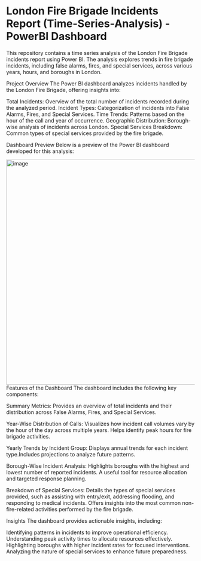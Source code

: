 # London Fire Brigade Incidents Report (Time-Series-Analysis) - PowerBI Dashboard

This repository contains a time series analysis of the London Fire Brigade incidents report using Power BI. The analysis explores trends in fire brigade incidents, including false alarms, fires, and special services, across various years, hours, and boroughs in London.

Project Overview
The Power BI dashboard analyzes incidents handled by the London Fire Brigade, offering insights into:

Total Incidents: Overview of the total number of incidents recorded during the analyzed period.
Incident Types: Categorization of incidents into False Alarms, Fires, and Special Services.
Time Trends: Patterns based on the hour of the call and year of occurrence.
Geographic Distribution: Borough-wise analysis of incidents across London.
Special Services Breakdown: Common types of special services provided by the fire brigade.

Dashboard Preview
Below is a preview of the Power BI dashboard developed for this analysis:

<img width="603" alt="image" src="https://github.com/user-attachments/assets/6e8b5d29-abef-4fab-bb71-d1d8b2df0c3b" />


<br>
Features of the Dashboard
The dashboard includes the following key components:

Summary Metrics: Provides an overview of total incidents and their distribution across False Alarms, Fires, and Special Services.

Year-Wise Distribution of Calls: Visualizes how incident call volumes vary by the hour of the day across multiple years.
Helps identify peak hours for fire brigade activities.

Yearly Trends by Incident Group: Displays annual trends for each incident type.Includes projections to analyze future patterns.

Borough-Wise Incident Analysis: Highlights boroughs with the highest and lowest number of reported incidents. A useful tool for resource allocation and targeted response planning.

Breakdown of Special Services: Details the types of special services provided, such as assisting with entry/exit, addressing flooding, and responding to medical incidents. Offers insights into the most common non-fire-related activities performed by the fire brigade.


Insights
The dashboard provides actionable insights, including:

Identifying patterns in incidents to improve operational efficiency.
Understanding peak activity times to allocate resources effectively.
Highlighting boroughs with higher incident rates for focused interventions.
Analyzing the nature of special services to enhance future preparedness.
